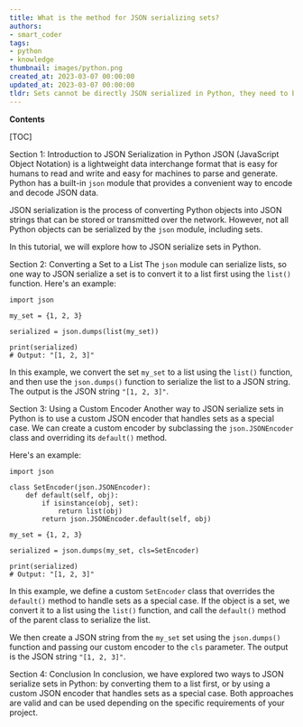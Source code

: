 ```yaml
---
title: What is the method for JSON serializing sets?
authors:
- smart_coder
tags:
- python
- knowledge
thumbnail: images/python.png
created_at: 2023-03-07 00:00:00
updated_at: 2023-03-07 00:00:00
tldr: Sets cannot be directly JSON serialized in Python, they need to be converted into a list or another JSON serializable format first.
---
```


**Contents**

[TOC]

Section 1: Introduction to JSON Serialization in Python
JSON (JavaScript Object Notation) is a lightweight data interchange format that is easy for humans to read and write and easy for machines to parse and generate. Python has a built-in `json` module that provides a convenient way to encode and decode JSON data.

JSON serialization is the process of converting Python objects into JSON strings that can be stored or transmitted over the network. However, not all Python objects can be serialized by the `json` module, including sets.

In this tutorial, we will explore how to JSON serialize sets in Python.

Section 2: Converting a Set to a List
The `json` module can serialize lists, so one way to JSON serialize a set is to convert it to a list first using the `list()` function. Here's an example:

```
import json

my_set = {1, 2, 3}

serialized = json.dumps(list(my_set))

print(serialized)
# Output: "[1, 2, 3]"
```

In this example, we convert the set `my_set` to a list using the `list()` function, and then use the `json.dumps()` function to serialize the list to a JSON string. The output is the JSON string `"[1, 2, 3]"`.

Section 3: Using a Custom Encoder
Another way to JSON serialize sets in Python is to use a custom JSON encoder that handles sets as a special case. We can create a custom encoder by subclassing the `json.JSONEncoder` class and overriding its `default()` method.

Here's an example:

```
import json

class SetEncoder(json.JSONEncoder):
    def default(self, obj):
        if isinstance(obj, set):
            return list(obj)
        return json.JSONEncoder.default(self, obj)

my_set = {1, 2, 3}

serialized = json.dumps(my_set, cls=SetEncoder)

print(serialized)
# Output: "[1, 2, 3]"
```

In this example, we define a custom `SetEncoder` class that overrides the `default()` method to handle sets as a special case. If the object is a set, we convert it to a list using the `list()` function, and call the `default()` method of the parent class to serialize the list.

We then create a JSON string from the `my_set` set using the `json.dumps()` function and passing our custom encoder to the `cls` parameter. The output is the JSON string `"[1, 2, 3]"`.

Section 4: Conclusion
In conclusion, we have explored two ways to JSON serialize sets in Python: by converting them to a list first, or by using a custom JSON encoder that handles sets as a special case. Both approaches are valid and can be used depending on the specific requirements of your project.
